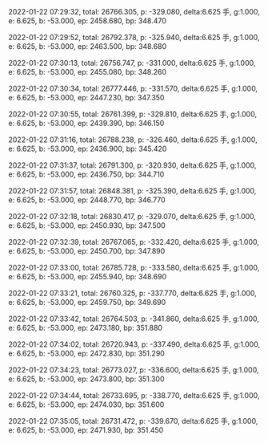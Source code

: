 2022-01-22 07:29:32, total: 26766.305, p: -329.080, delta:6.625 手, g:1.000, e: 6.625, b: -53.000, ep: 2458.680, bp: 348.470

2022-01-22 07:29:52, total: 26792.378, p: -325.940, delta:6.625 手, g:1.000, e: 6.625, b: -53.000, ep: 2463.500, bp: 348.680

2022-01-22 07:30:13, total: 26756.747, p: -331.000, delta:6.625 手, g:1.000, e: 6.625, b: -53.000, ep: 2455.080, bp: 348.260

2022-01-22 07:30:34, total: 26777.446, p: -331.570, delta:6.625 手, g:1.000, e: 6.625, b: -53.000, ep: 2447.230, bp: 347.350

2022-01-22 07:30:55, total: 26761.399, p: -329.810, delta:6.625 手, g:1.000, e: 6.625, b: -53.000, ep: 2439.390, bp: 346.150

2022-01-22 07:31:16, total: 26788.238, p: -326.460, delta:6.625 手, g:1.000, e: 6.625, b: -53.000, ep: 2436.900, bp: 345.420

2022-01-22 07:31:37, total: 26791.300, p: -320.930, delta:6.625 手, g:1.000, e: 6.625, b: -53.000, ep: 2436.750, bp: 344.710

2022-01-22 07:31:57, total: 26848.381, p: -325.390, delta:6.625 手, g:1.000, e: 6.625, b: -53.000, ep: 2448.770, bp: 346.770

2022-01-22 07:32:18, total: 26830.417, p: -329.070, delta:6.625 手, g:1.000, e: 6.625, b: -53.000, ep: 2450.930, bp: 347.500

2022-01-22 07:32:39, total: 26767.065, p: -332.420, delta:6.625 手, g:1.000, e: 6.625, b: -53.000, ep: 2450.700, bp: 347.890

2022-01-22 07:33:00, total: 26785.728, p: -333.580, delta:6.625 手, g:1.000, e: 6.625, b: -53.000, ep: 2455.940, bp: 348.690

2022-01-22 07:33:21, total: 26760.325, p: -337.770, delta:6.625 手, g:1.000, e: 6.625, b: -53.000, ep: 2459.750, bp: 349.690

2022-01-22 07:33:42, total: 26764.503, p: -341.860, delta:6.625 手, g:1.000, e: 6.625, b: -53.000, ep: 2473.180, bp: 351.880

2022-01-22 07:34:02, total: 26720.943, p: -337.490, delta:6.625 手, g:1.000, e: 6.625, b: -53.000, ep: 2472.830, bp: 351.290

2022-01-22 07:34:23, total: 26773.027, p: -336.600, delta:6.625 手, g:1.000, e: 6.625, b: -53.000, ep: 2473.800, bp: 351.300

2022-01-22 07:34:44, total: 26733.695, p: -338.770, delta:6.625 手, g:1.000, e: 6.625, b: -53.000, ep: 2474.030, bp: 351.600

2022-01-22 07:35:05, total: 26731.472, p: -339.670, delta:6.625 手, g:1.000, e: 6.625, b: -53.000, ep: 2471.930, bp: 351.450